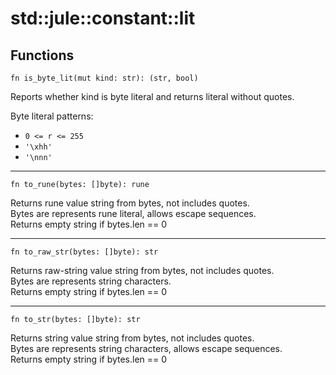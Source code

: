 # std::jule::constant::lit

## Functions
```
fn is_byte_lit(mut kind: str): (str, bool)
```
Reports whether kind is byte literal and returns literal without quotes.

Byte literal patterns:
- `0 <= r <= 255`
- `'\xhh'`
- `'\nnn'`

---

```jule
fn to_rune(bytes: []byte): rune
```
Returns rune value string from bytes, not includes quotes.\
Bytes are represents rune literal, allows escape sequences.\
Returns empty string if bytes.len == 0

---

```jule
fn to_raw_str(bytes: []byte): str
```
Returns raw-string value string from bytes, not includes quotes.\
Bytes are represents string characters.\
Returns empty string if bytes.len == 0

---

```jule
fn to_str(bytes: []byte): str
```
Returns string value string from bytes, not includes quotes.\
Bytes are represents string characters, allows escape sequences.\
Returns empty string if bytes.len == 0 